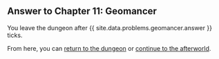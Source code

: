 ## Answer to Chapter 11: Geomancer

You leave the dungeon after {{ site.data.problems.geomancer.answer }} ticks.

From here, you can [return to the dungeon](../../../chapters/11/geomancer.md) or [continue to the afterworld](../../../afterworld.md).
